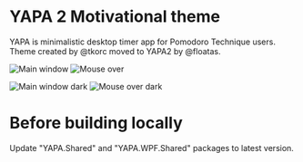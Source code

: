 YAPA 2 Motivational theme
====

YAPA is minimalistic desktop timer app for Pomodoro Technique users. 
Theme created by @tkorc moved to YAPA2 by @floatas.

![Main window](https://cloud.githubusercontent.com/assets/3337580/6205033/4a762348-b560-11e4-8e77-76f8581ad9d6.png)
![Mouse over](https://cloud.githubusercontent.com/assets/3337580/6205047/ed1c5608-b560-11e4-845d-77290243bdb3.png)


![Main window dark](http://imgur.com/N1in5V3.png)
![Mouse over dark](http://imgur.com/q3it4KH.png)


Before building locally
===
Update "YAPA.Shared" and "YAPA.WPF.Shared" packages to latest version.
